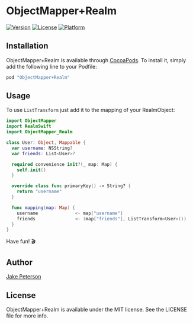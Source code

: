# ObjectMapper+Realm

[![Version](https://img.shields.io/cocoapods/v/ObjectMapper+Realm.svg?style=flat)](http://cocoapods.org/pods/ObjectMapper+Realm)
[![License](https://img.shields.io/cocoapods/l/ObjectMapper+Realm.svg?style=flat)](http://cocoapods.org/pods/ObjectMapper+Realm)
[![Platform](https://img.shields.io/cocoapods/p/ObjectMapper+Realm.svg?style=flat)](http://cocoapods.org/pods/ObjectMapper+Realm)

## Installation

ObjectMapper+Realm is available through [CocoaPods](http://cocoapods.org). To install
it, simply add the following line to your Podfile:

```ruby
pod "ObjectMapper+Realm"
```

## Usage

To use `ListTransform` just add it to the mapping of your RealmObject:
```swift
import ObjectMapper
import RealmSwift
import ObjectMapper_Realm

class User: Object, Mappable {
  var username: NSString?
  var friends: List<User>?

  required convenience init?(_ map: Map) {
    self.init()
  }

  override class func primaryKey() -> String? {
    return "username"
  }

  func mapping(map: Map) {
    username              <- map["username"]
    friends               <- (map["friends"], ListTransform<User>())
  }
}
```
Have fun! 🎬

## Author

[Jake Peterson](http://jakenberg.io)

## License

ObjectMapper+Realm is available under the MIT license. See the LICENSE file for more info.
